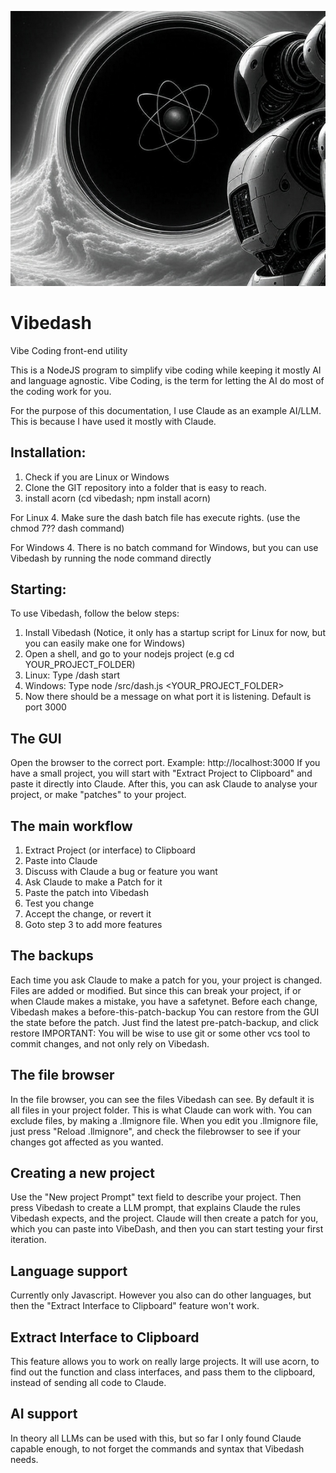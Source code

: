 ![Alt text](img/logo.png)

# Vibedash
Vibe Coding front-end utility

This is a NodeJS program to simplify vibe coding while keeping it mostly AI and language agnostic.
Vibe Coding, is the term for letting the AI do most of the coding work for you.

For the purpose of this documentation, I use Claude as an example AI/LLM.  This is because I have used it mostly with Claude.

## Installation:
1. Check if you are Linux or Windows
2. Clone the GIT repository into a folder that is easy to reach.
3. install acorn (cd vibedash; npm install acorn)

For Linux
4. Make sure the dash batch file has execute rights. (use the chmod 7?? dash command)

For Windows
4. There is no batch command for Windows, but you can use Vibedash by running the node command directly

## Starting:
To use Vibedash, follow the below steps:
1. Install Vibedash (Notice, it only has a startup script for Linux for now, but you can easily make one for Windows)
3. Open a shell, and go to your nodejs project (e.g cd YOUR_PROJECT_FOLDER)
4. Linux: Type <PATH-TO-VIBEDASH>/dash start
4. Windows: Type node <PATH-TO-VIBEDASH>/src/dash.js <YOUR_PROJECT_FOLDER>
5. Now there should be a message on what port it is listening. Default is port 3000

## The GUI
Open the browser to the correct port.  Example: http://localhost:3000
If you have a small project, you will start with "Extract Project to Clipboard" and paste it directly into Claude.
After this, you can ask Claude to analyse your project, or make "patches" to your project.

## The main workflow
1. Extract Project (or interface) to Clipboard
2. Paste into Claude
3. Discuss with Claude a bug or feature you want
4. Ask Claude to make a Patch for it
5. Paste the patch into Vibedash
6. Test you change
7. Accept the change, or revert it
8. Goto step 3 to add more features

## The backups
Each time you ask Claude to make a patch for you, your project is changed.  Files are added or modified.
But since this can break your project, if or when Claude makes a mistake, you have a safetynet. 
Before each change, Vibedash makes a before-this-patch-backup
You can restore from the GUI the state before the patch.  Just find the latest pre-patch-backup, and click restore
IMPORTANT: You will be wise to use git or some other vcs tool to commit changes, and not only rely on Vibedash.

## The file browser
In the file browser, you can see the files Vibedash can see.  By default it is all files in your project folder.
This is what Claude can work with.  You can exclude files, by making a .llmignore file.
When you edit you .llmignore file, just press "Reload .llmignore", and check the filebrowser to see if your changes got affected as you wanted.

## Creating a new project
Use the "New project Prompt" text field to describe your project.
Then press Vibedash to create a LLM prompt, that explains Claude the rules Vibedash expects, and the project.
Claude will then create a patch for you, which you can paste into VibeDash, and then you can start testing your first iteration.

## Language support
Currently only Javascript.
However you also can do other languages, but then the "Extract Interface to Clipboard" feature won't work.

## Extract Interface to Clipboard
This feature allows you to work on really large projects. It will use acorn, to find out the function and class interfaces, and pass them to the clipboard, instead of 
sending all code to Claude.

## AI support
In theory all LLMs can be used with this, but so far I only found Claude capable enough, to not forget the commands and syntax that Vibedash needs.









